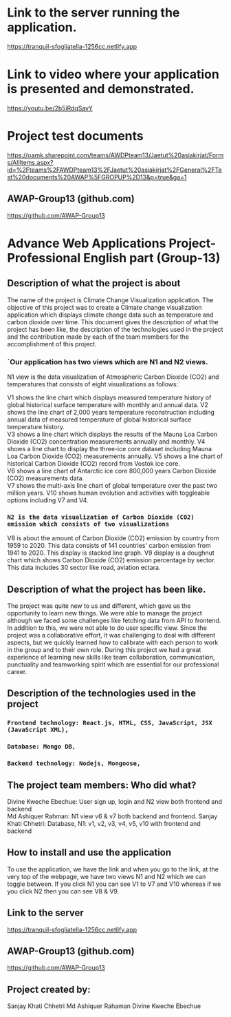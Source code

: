 # Link to the server running the application. 
https://tranquil-sfogliatella-1256cc.netlify.app

# Link to video where your application is presented and demonstrated.
https://youtu.be/2b5iRdqSavY

# Project test documents
https://oamk.sharepoint.com/teams/AWDPteam13/Jaetut%20asiakirjat/Forms/AllItems.aspx?id=%2Fteams%2FAWDPteam13%2FJaetut%20asiakirjat%2FGeneral%2FTest%20documents%20AWAP%5FGROPUP%2D13&p=true&ga=1

## AWAP-Group13 (github.com) 
https://github.com/AWAP-Group13

# Advance Web Applications Project-Professional English part (Group-13)

## Description of what the project is about
The name of the project is Climate Change Visualization application. The objective of this project was to create a Climate change visualization application which displays climate change data such as temperature and carbon dioxide over time. This document gives the description of what the project has been like, the description of the technologies used in the project and the contribution made by each of the team members for the accomplishment of this project.

### `Our application has two views which are N1 and N2 views.
N1 view is the data visualization of Atmospheric Carbon Dioxide (CO2) and temperatures that consists of eight visualizations as follows:`

V1 shows the line chart which displays measured temperature history of global historical surface temperature with monthly and annual data. 
V2 shows the line chart of 2,000 years temperature reconstruction including annual data of measured temperature of global historical surface temperature history.  
V3 shows a line chart which displays the results of the Mauna Loa Carbon Dioxide (CO2) concentration measurements annually and monthly. 
V4 shows a line chart to display the three-ice core dataset including Mauna Loa Carbon Dioxide (CO2) measurements annually. 
V5 shows a line chart of historical Carbon Dioxide (CO2) record from Vostok ice core.     
V6 shows a line chart of Antarctic ice core 800,000 years Carbon Dioxide (CO2) measurements data.  
V7 shows the multi-axis line chart of global temperature over the past two million years. 
V10 shows human evolution and activities with toggleable options including V7 and V4.
 
### `N2 is the data visualization of Carbon Dioxide (CO2) emission which consists of two visualizations `
V8 is about the amount of Carbon Dioxide (CO2) emission by country from 1959 to 2020. This data consists of 141 countries' carbon emission from 1941 to 2020. This display is stacked line graph. 
V9 display is a doughnut chart which shows Carbon Dioxide (CO2) emission percentage by sector. This data includes 30 sector like road, aviation ectara.  

## Description of what the project has been like. 
The project was quite new to us and different, which gave us the opportunity to learn new things. We were able to manage the project although we faced some challenges like fetching data from API to frontend. In addition to this, we were not able to do user specific view. Since the project was a collaborative effort, it was challenging to deal with different aspects, but we quickly learned how to calibrate with each person to work in the group and to their own role.  During this project we had a great experience of learning new skills like team collaboration, communication, punctuality and teamworking spirit which are essential for our professional career.  

 

## Description of the technologies used in the project 
### `Frontend technology: React.js, HTML, CSS, JavaScript, JSX (JavaScript XML), `
### `Database: Mongo DB,  `
### `Backend technology: Nodejs, Mongoose, `
  
## The project team members: Who did what?  
Divine Kweche Ebechue: User sign up, login and N2 view both frontend and backend  
Md Ashiquer Rahman: N1 view v6 & v7 both backend and frontend. 
Sanjay Khati Chhetri: Database, N1: v1, v2, v3, v4, v5, v10 with frontend and backend 

## How to install and use the application 
To use the application, we have the link and when you go to the link, at the very top of the webpage, we have two views N1 and N2 which we can toggle between. If you click N1 you can see V1 to V7 and V10 whereas if we you click N2 then you can see V8 & V9.   

 

## Link to the server 
https://tranquil-sfogliatella-1256cc.netlify.app

## AWAP-Group13 (github.com) 
https://github.com/AWAP-Group13

## Project created by: 
Sanjay Khati Chhetri 
Md Ashiquer Rahaman 
Divine Kweche Ebechue 
